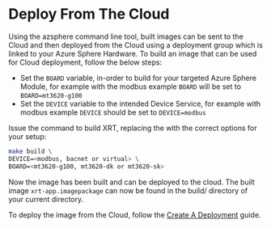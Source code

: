 # Deploy From The Cloud

Using the azsphere command line tool, built images can be
sent to the Cloud and then deployed from the Cloud using
a deployment group which is linked to your Azure Sphere
Hardware. To build an image that can be used for Cloud
deployment, follow the below steps:

* Set the `BOARD` variable, in-order to build for your targeted
  Azure Sphere Module, for example with the modbus example `BOARD`
  will be set to `BOARD=mt3620-g100`
* Set the `DEVICE` variable to the intended Device Service,
  for example with modbus example `DEVICE` should be set to
  `DEVICE=modbus`

Issue the command to build XRT, replacing the <placeholders> with
the correct options for your setup:

```bash
make build \
DEVICE=<modbus, bacnet or virtual> \
BOARD=<mt3620-g100, mt3620-dk or mt3620-sk>
```

Now the image has been built and can be deployed to the cloud.
The built image `xrt-app.imagepackage` can now be found in the
build/ directory of your current directory.

To deploy the image from the Cloud, follow the [Create A Deployment](https://docs.microsoft.com/en-us/azure-sphere/deployment/create-a-deployment?tabs=cliv2beta)
guide.

